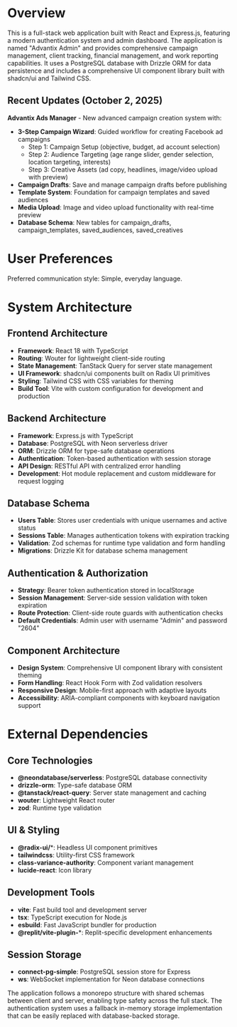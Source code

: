 # Overview

This is a full-stack web application built with React and Express.js, featuring a modern authentication system and admin dashboard. The application is named "Advantix Admin" and provides comprehensive campaign management, client tracking, financial management, and work reporting capabilities. It uses a PostgreSQL database with Drizzle ORM for data persistence and includes a comprehensive UI component library built with shadcn/ui and Tailwind CSS.

## Recent Updates (October 2, 2025)

**Advantix Ads Manager** - New advanced campaign creation system with:
- **3-Step Campaign Wizard**: Guided workflow for creating Facebook ad campaigns
  - Step 1: Campaign Setup (objective, budget, ad account selection)
  - Step 2: Audience Targeting (age range slider, gender selection, location targeting, interests)
  - Step 3: Creative Assets (ad copy, headlines, image/video upload with preview)
- **Campaign Drafts**: Save and manage campaign drafts before publishing
- **Template System**: Foundation for campaign templates and saved audiences
- **Media Upload**: Image and video upload functionality with real-time preview
- **Database Schema**: New tables for campaign_drafts, campaign_templates, saved_audiences, saved_creatives

# User Preferences

Preferred communication style: Simple, everyday language.

# System Architecture

## Frontend Architecture
- **Framework**: React 18 with TypeScript
- **Routing**: Wouter for lightweight client-side routing
- **State Management**: TanStack Query for server state management
- **UI Framework**: shadcn/ui components built on Radix UI primitives
- **Styling**: Tailwind CSS with CSS variables for theming
- **Build Tool**: Vite with custom configuration for development and production

## Backend Architecture
- **Framework**: Express.js with TypeScript
- **Database**: PostgreSQL with Neon serverless driver
- **ORM**: Drizzle ORM for type-safe database operations
- **Authentication**: Token-based authentication with session storage
- **API Design**: RESTful API with centralized error handling
- **Development**: Hot module replacement and custom middleware for request logging

## Database Schema
- **Users Table**: Stores user credentials with unique usernames and active status
- **Sessions Table**: Manages authentication tokens with expiration tracking
- **Validation**: Zod schemas for runtime type validation and form handling
- **Migrations**: Drizzle Kit for database schema management

## Authentication & Authorization
- **Strategy**: Bearer token authentication stored in localStorage
- **Session Management**: Server-side session validation with token expiration
- **Route Protection**: Client-side route guards with authentication checks
- **Default Credentials**: Admin user with username "Admin" and password "2604"

## Component Architecture
- **Design System**: Comprehensive UI component library with consistent theming
- **Form Handling**: React Hook Form with Zod validation resolvers
- **Responsive Design**: Mobile-first approach with adaptive layouts
- **Accessibility**: ARIA-compliant components with keyboard navigation support

# External Dependencies

## Core Technologies
- **@neondatabase/serverless**: PostgreSQL database connectivity
- **drizzle-orm**: Type-safe database ORM
- **@tanstack/react-query**: Server state management and caching
- **wouter**: Lightweight React router
- **zod**: Runtime type validation

## UI & Styling
- **@radix-ui/***: Headless UI component primitives
- **tailwindcss**: Utility-first CSS framework
- **class-variance-authority**: Component variant management
- **lucide-react**: Icon library

## Development Tools
- **vite**: Fast build tool and development server
- **tsx**: TypeScript execution for Node.js
- **esbuild**: Fast JavaScript bundler for production
- **@replit/vite-plugin-***: Replit-specific development enhancements

## Session Storage
- **connect-pg-simple**: PostgreSQL session store for Express
- **ws**: WebSocket implementation for Neon database connections

The application follows a monorepo structure with shared schemas between client and server, enabling type safety across the full stack. The authentication system uses a fallback in-memory storage implementation that can be easily replaced with database-backed storage.